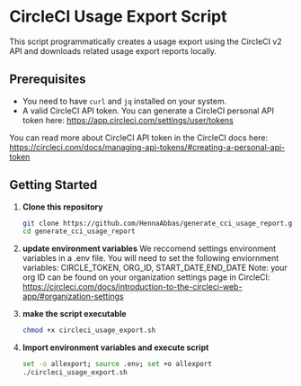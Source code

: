# CircleCI Usage Export Script

This script programmatically creates a usage export using the CircleCI v2 API and downloads related usage export reports locally. 

## Prerequisites

- You need to have `curl` and `jq` installed on your system.
- A valid CircleCI API token. You can generate a CircleCI personal API token here: https://app.circleci.com/settings/user/tokens 

You can read more about CircleCI API token in the CircleCI docs here: https://circleci.com/docs/managing-api-tokens/#creating-a-personal-api-token

## Getting Started

1. **Clone this repository** 
   ```bash
   git clone https://github.com/HennaAbbas/generate_cci_usage_report.git
   cd generate_cci_usage_report
   
2. **update environment variables**
    We reccomend settings environment variables in a .env file. 
    You will need to set the following enviornment variables: 
         CIRCLE_TOKEN, ORG_ID, START_DATE,END_DATE
         Note: your org ID can be found on your organization settings page in CircleCI: https://circleci.com/docs/introduction-to-the-circleci-web-app/#organization-settings

3. **make the script executable** 
    ```bash
    chmod +x circleci_usage_export.sh

4. **Import environment variables and execute script**
    ```bash
    set -o allexport; source .env; set +o allexport
    ./circleci_usage_export.sh
